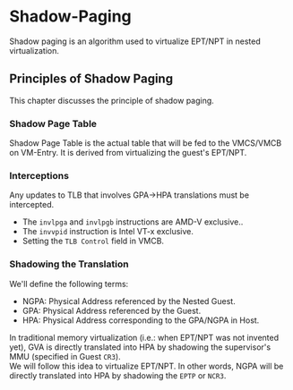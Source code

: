 # Shadow-Paging
Shadow paging is an algorithm used to virtualize EPT/NPT in nested virtualization.

## Principles of Shadow Paging
This chapter discusses the principle of shadow paging.

### Shadow Page Table
Shadow Page Table is the actual table that will be fed to the VMCS/VMCB on VM-Entry. It is derived from virtualizing the guest's EPT/NPT.

### Interceptions
Any updates to TLB that involves GPA->HPA translations must be intercepted.

- The `invlpga` and `invlpgb` instructions are AMD-V exclusive..
- The `invvpid` instruction is Intel VT-x exclusive.
- Setting the `TLB Control` field in VMCB.

### Shadowing the Translation
We'll define the following terms:

- NGPA: Physical Address referenced by the Nested Guest.
- GPA: Physical Address referenced by the Guest.
- HPA: Physical Address corresponding to the GPA/NGPA in Host.

In traditional memory virtualization (i.e.: when EPT/NPT was not invented yet), GVA is directly translated into HPA by shadowing the supervisor's MMU (specified in Guest `CR3`). \
We will follow this idea to virtualize EPT/NPT. In other words, NGPA will be directly translated into HPA by shadowing the `EPTP` or `NCR3`.